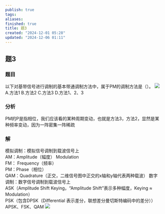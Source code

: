 ```yaml
---
publish: true
tags: 
aliases: 
finished: true
title: 题3
created: "2024-12-01 05:28"
updated: "2024-12-06 01:11"
---
```

## 题3
### 题目
以下对基带信号进行调制的基本带通调制方法中，属于PM的调制方法是（）。
![](https://img.hwenyi.tech/202412011240008.webp)
A.方法1
B.方法2
C.方法3
D.方法1、2、3
### 分析
PM的P是指相位，我们应该看的某种周期变动，也就是方法3，方法2，显然是某种频率变动，因为一阵密集一阵稀疏
### 解
模拟调制：模拟信号调制到载波信号上  
AM：Amplitude（幅度） Modulation  
FM： Frequency（频率）  
PM：Phase（相位）  
QAM：Quadrature（正交，二维信号图中正交的x轴和y轴代表两种载波）
数字调制：数字信号调制到载波信号上  
ASK（Amplitude Shift Keying，“Amplitude Shift”表示多种幅度，Keying ≈ Modulation）  
PSK（包含DPSK（Differential 表示差分，联想差分曼切斯特编码中的差分））  
APSK、FSK、QAM
![](https://img.hwenyi.tech/202412011245285.webp)